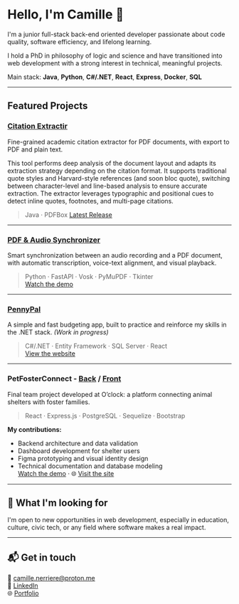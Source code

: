 
# Hello, I'm Camille 👋

I'm a junior full-stack back-end oriented developer passionate about code quality, software efficiency, and lifelong learning.

I hold a PhD in philosophy of logic and science and have transitioned into web development with a strong interest in technical, meaningful projects.

Main stack: **Java**, **Python**, **C#/.NET**, **React**, **Express**, **Docker**, **SQL**

---

## Featured Projects

###  [Citation Extractir](https://github.com/CamilleNerriere/citation-extractor)
Fine-grained academic citation extractor for PDF documents, with export to PDF and plain text.

This tool performs deep analysis of the document layout and adapts its extraction strategy depending on the citation format. It supports traditional quote styles and Harvard-style references (and soon bloc quote), switching between character-level and line-based analysis to ensure accurate extraction. The extractor leverages typographic and positional cues to detect inline quotes, footnotes, and multi-page citations.

> Java · PDFBox
 [Latest Release](https://github.com/CamilleNerriere/citation-extractor/releases/tag/v1.0.1)

---

###  [PDF & Audio Synchronizer](https://github.com/CamilleNerriere/Pdf_Audio_Synchronizer)  
Smart synchronization between an audio recording and a PDF document, with automatic transcription, voice-text alignment, and visual playback.

> Python · FastAPI · Vosk · PyMuPDF · Tkinter  
 [Watch the demo](https://www.youtube.com/watch?v=N4dsNjVjd44)

---

###  [PennyPal](https://github.com/CamilleNerriere/PennyPal)  
A simple and fast budgeting app, built to practice and reinforce my skills in the .NET stack. *(Work in progress)*

> C#/.NET · Entity Framework · SQL Server · React  
[View the website](https://www.pennypal.dev)

---

###  PetFosterConnect - [Back](https://github.com/CamilleNerriere/PetFosterConnect-Back) / [Front](https://github.com/CamilleNerriere/PetFosterConnect-Front)  
Final team project developed at O’clock: a platform connecting animal shelters with foster families.

> React · Express.js · PostgreSQL · Sequelize · Bootstrap

**My contributions:**
- Backend architecture and data validation
- Dashboard development for shelter users
- Figma prototyping and visual identity design
- Technical documentation and database modeling  
  [Watch the demo](https://youtu.be/bf4QWnOiBJs) · 🌐 [Visit the site](https://petfosterconnect.onrender.com/)

---

## 🤝 What I'm looking for

I'm open to new opportunities in web development, especially in education, culture, civic tech, or any field where software makes a real impact.

---

## 📬 Get in touch

📧 camille.nerriere@proton.me  
💼 [LinkedIn](https://www.linkedin.com/in/camillenerriere/)  
🌐 [Portfolio](https://camillenerriere.github.io/about/)

